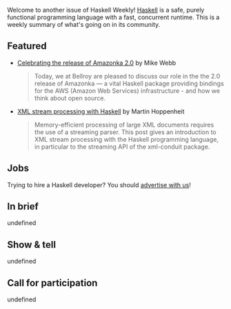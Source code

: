 Welcome to another issue of Haskell Weekly!
[Haskell](https://www.haskell.org) is a safe, purely functional programming language with a fast, concurrent runtime.
This is a weekly summary of what's going on in its community.

## Featured

- [Celebrating the release of Amazonka 2.0](https://exploring-better-ways.bellroy.com/celebrating-the-release-of-amazonka-2-0.html) by Mike Webb
  > Today, we at Bellroy are pleased to discuss our role in the the 2.0 release of Amazonka — a vital Haskell package providing bindings for the AWS (Amazon Web Services) infrastructure - and how we think about open source.
- [XML stream processing with Haskell](https://martin.hoppenheit.info/blog/2023/xml-stream-processing-with-haskell/) by Martin Hoppenheit
  > Memory-efficient processing of large XML documents requires the use of a streaming parser. This post gives an introduction to XML stream processing with the Haskell programming language, in particular to the streaming API of the xml-conduit package.

## Jobs

Trying to hire a Haskell developer?
You should [advertise with us](https://haskellweekly.news/advertising.html)!

## In brief

undefined

## Show & tell

undefined

## Call for participation

undefined
